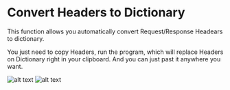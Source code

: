 # Convert Headers to Dictionary
This function allows you automatically convert Request/Response Headears to dictionary.

You just need to copy Headers, run the program, which will replace Headers on Dictionary right in your clipboard. 
And you can just past it anywhere you want.

![alt text](https://github.com/barrannov/generate_headers/blob/master/screenshots/Screenshot_1.png)
![alt text](https://github.com/barrannov/generate_headers/blob/master/screenshots/Screenshot_2.png)
